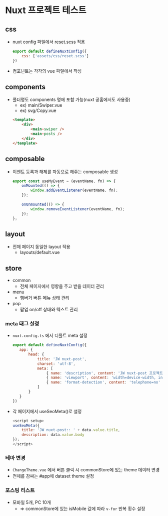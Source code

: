 # Nuxt 프로젝트 테스트

## css
* nuxt config 파일에서 reset.scss 적용
	```js
	export default defineNuxtConfig({
		css: ['assets/css/reset.scss']
	})
	```
* 컴포넌트는 각각의 vue 파일에서 작성

## components
* 폴더명도 components 명에 포함 가능(nuxt 공홈에서도 사용중)
	* ex) main/Swiper.vue
	* ex) svg/Copy.vue
	```html
	<template>
		<div>
			<main-swiper />
			<main-posts />
		</div>
	</template>
	```

## composable
* 이벤트 등록과 해제를 자동으로 해주는 composable 생성
	```js
	export const useMyEvent = (eventName, fn) => {
		onMounted(() => {
			window.addEventListener(eventName, fn);
		});
		
		onUnmounted(() => {
			window.removeEventListener(eventName, fn);
		});
	};
	```

## layout
* 전체 페이지 동일한 layout 적용
	* layouts/default.vue

## store
* common
	* 전체 페이지에서 영향을 주고 받을 데이터 관리
* menu
	* 햄버거 버튼 메뉴 상태 관리
* pop
	* 팝업 on/off 상태와 텍스트 관리

### meta 태그 설정
* `nuxt.config.ts` 에서 디폴트 meta 설정
	 ```js
	 export default defineNuxtConfig({
		app: {
			head: {
				title: 'JW nuxt-post',
				charset: 'utf-8',
				meta: [
					{ name: 'description', content: 'JW nuxt-post 프로젝트입니닷' },
					{ name: 'viewport', content: 'width=device-width, initial-scale=1.0, maximum-scale=1.0, minimum-scale=1.0, user-scalable=no, viewport-fit=cover' },
					{ name: 'format-detection', content: 'telephone=no' }
				]
			}
		}
	 })
	```
* 각 페이지에서 useSeoMeta()로 설정
	```js
	<script setup>
	useSeoMeta({
		title: 'JW nuxt-post:: ' + data.value.title,
		description: data.value.body
	});
	</script>
	```

### 테마 변경
* `ChangeTheme.vue` 에서 버튼 클릭 시 commonStore에 있는 theme 데이터 변경
* 전체를 감싸는 #app에 dataset theme 설정

### 포스팅 리스트
* 모바일 5개, PC 10개
	* => commonStore에 있는 isMobile 값에 따라 `v-for` 반복 횟수 설정